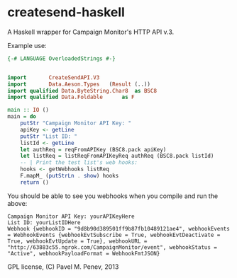 createsend-haskell
==================

A Haskell wrapper for Campaign Monitor's HTTP API v.3.

Example use:

```haskell
{-# LANGUAGE OverloadedStrings #-}


import 		 CreateSendAPI.V3
import 		 Data.Aeson.Types	(Result (..))
import qualified Data.ByteString.Char8	as BSC8
import qualified Data.Foldable		as F

main :: IO ()
main = do
    putStr "Campaign Monitor API Key: "
    apiKey <- getLine
    putStr "List ID: "
    listId <- getLine
    let authReq = reqFromAPIKey (BSC8.pack apiKey)
    let listReq = listReqFromAPIKeyReq authReq (BSC8.pack listId)
    -- | Print the test list's web hooks:
    hooks <- getWebhooks listReq
    F.mapM_ (putStrLn . show) hooks
    return ()
```

You should be able to see you webhooks when you compile and run the above:

	Campaign Monitor API Key: yourAPIKeyHere
	List ID: yourListIDHere
	Webhook {webhookID = "9d8b90d389501ff9b87fb10489121ae4", webhookEvents = WebhookEvents {webhookEvtSubscribe = True, webhookEvtDeactivate = True, webhookEvtUpdate = True}, webhookURL = "http://63883c55.ngrok.com/CampaignMonitor/event", webhookStatus = "Active", webhookPayloadFormat = WebhookFmtJSON}

GPL license,
(C) Pavel M. Penev, 2013
